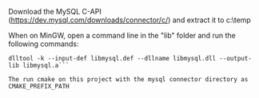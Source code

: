 Download the MySQL C-API (https://dev.mysql.com/downloads/connector/c/) and extract it to c:\temp

When on MinGW, open a command line in the "lib" folder and run the following commands:

```pexports.exe libmysql.dll > libmysql.def 
dlltool -k --input-def libmysql.def --dllname libmysql.dll --output-lib libmysql.a```

The run cmake on this project with the mysql connector directory as CMAKE_PREFIX_PATH